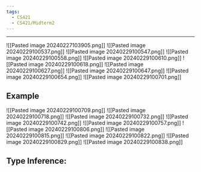 ```yaml
---
tags:
  - CS421
  - CS421/Midterm2
---
```

---
![[Pasted image 20240227103905.png]]
![[Pasted image 20240229100537.png]]
![[Pasted image 20240229100547.png]]
![[Pasted image 20240229100558.png]]
![[Pasted image 20240229100610.png]]
![[Pasted image 20240229100618.png]]
![[Pasted image 20240229100627.png]]
![[Pasted image 20240229100647.png]]
![[Pasted image 20240229100654.png]]
![[Pasted image 20240229100701.png]]
## Example

![[Pasted image 20240229100709.png]]
![[Pasted image 20240229100718.png]]
![[Pasted image 20240229100732.png]]
![[Pasted image 20240229100742.png]]
![[Pasted image 20240229100757.png]]
![[Pasted image 20240229100806.png]]
![[Pasted image 20240229100815.png]]
![[Pasted image 20240229100822.png]]
![[Pasted image 20240229100829.png]]
![[Pasted image 20240229100838.png]]



## Type Inference:
